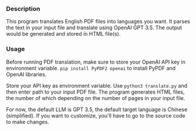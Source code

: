 ### Description

This program translates English PDF files into languages you want. It parses the text in your input file and translate using OpenAI GPT 3.5. The output would be generated and stored in HTML file(s). 

### Usage

Before running PDF translation, make sure to store your OpenAI API key in environment variable. `pip install PyPDF2 openai` to install PyPDF and OpenAI libraries. 

Store your API key as environment variable. Use `python3 translate.py` and then enter path to your input PDF file. The program generates HTML files, the number of which depending on the number of pages in your input file.

For now, the default LLM is GPT 3.5, the default target language is Chinese (simplified). If you want to customize, you'll have to go to the source code to make changes.
